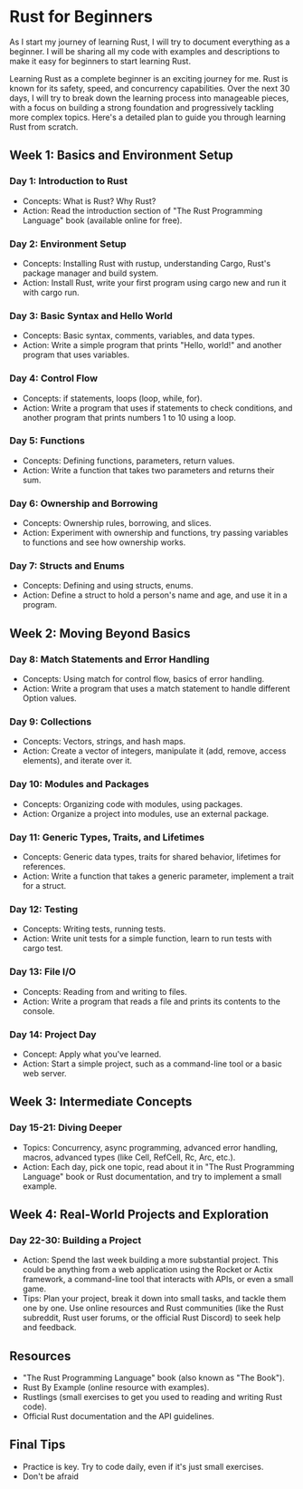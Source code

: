 # Rust for Beginners

As I start my journey of learning Rust, I will try to document everything as a beginner. I will be sharing all my code with examples and descriptions to make it easy for beginners to start learning Rust.

Learning Rust as a complete beginner is an exciting journey for me. Rust is known for its safety, speed, and concurrency capabilities. Over the next 30 days, I will try to break down the learning process into manageable pieces, with a focus on building a strong foundation and progressively tackling more complex topics. Here's a detailed plan to guide you through learning Rust from scratch.

## Week 1: Basics and Environment Setup

### Day 1: Introduction to Rust
* Concepts: What is Rust? Why Rust?
* Action: Read the introduction section of "The Rust Programming Language" book (available online for free).

### Day 2: Environment Setup
* Concepts: Installing Rust with rustup, understanding Cargo, Rust's package manager and build system.
* Action: Install Rust, write your first program using cargo new and run it with cargo run.

### Day 3: Basic Syntax and Hello World
* Concepts: Basic syntax, comments, variables, and data types.
* Action: Write a simple program that prints "Hello, world!" and another program that uses variables.

### Day 4: Control Flow
* Concepts: if statements, loops (loop, while, for).
* Action: Write a program that uses if statements to check conditions, and another program that prints numbers 1 to 10 using a loop.

### Day 5: Functions
* Concepts: Defining functions, parameters, return values.
* Action: Write a function that takes two parameters and returns their sum.

### Day 6: Ownership and Borrowing
* Concepts: Ownership rules, borrowing, and slices.
* Action: Experiment with ownership and functions, try passing variables to functions and see how ownership works.

### Day 7: Structs and Enums
* Concepts: Defining and using structs, enums.
* Action: Define a struct to hold a person's name and age, and use it in a program.

## Week 2: Moving Beyond Basics

### Day 8: Match Statements and Error Handling
* Concepts: Using match for control flow, basics of error handling.
* Action: Write a program that uses a match statement to handle different Option values.

### Day 9: Collections
* Concepts: Vectors, strings, and hash maps.
* Action: Create a vector of integers, manipulate it (add, remove, access elements), and iterate over it.

### Day 10: Modules and Packages
* Concepts: Organizing code with modules, using packages.
* Action: Organize a project into modules, use an external package.

### Day 11: Generic Types, Traits, and Lifetimes
* Concepts: Generic data types, traits for shared behavior, lifetimes for references.
* Action: Write a function that takes a generic parameter, implement a trait for a struct.

### Day 12: Testing
* Concepts: Writing tests, running tests.
* Action: Write unit tests for a simple function, learn to run tests with cargo test.

### Day 13: File I/O
* Concepts: Reading from and writing to files.
* Action: Write a program that reads a file and prints its contents to the console.

### Day 14: Project Day
* Concept: Apply what you've learned.
* Action: Start a simple project, such as a command-line tool or a basic web server.

## Week 3: Intermediate Concepts

### Day 15-21: Diving Deeper
* Topics: Concurrency, async programming, advanced error handling, macros, advanced types (like Cell, RefCell, Rc, Arc, etc.).
* Action: Each day, pick one topic, read about it in "The Rust Programming Language" book or Rust documentation, and try to implement a small example.

## Week 4: Real-World Projects and Exploration

### Day 22-30: Building a Project
* Action: Spend the last week building a more substantial project. This could be anything from a web application using the Rocket or Actix framework, a command-line tool that interacts with APIs, or even a small game.
* Tips: Plan your project, break it down into small tasks, and tackle them one by one. Use online resources and Rust communities (like the Rust subreddit, Rust user forums, or the official Rust Discord) to seek help and feedback.

## Resources
* "The Rust Programming Language" book (also known as "The Book").
* Rust By Example (online resource with examples).
* Rustlings (small exercises to get you used to reading and writing Rust code).
* Official Rust documentation and the API guidelines.

## Final Tips
* Practice is key. Try to code daily, even if it's just small exercises.
* Don't be afraid
